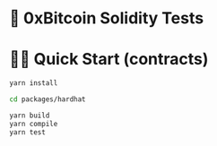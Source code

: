 # 🎨 0xBitcoin Solidity Tests

 
# 🏄‍♂️ Quick Start (contracts)

 
```bash
yarn install 

cd packages/hardhat

yarn build 
yarn compile
yarn test 

```

 